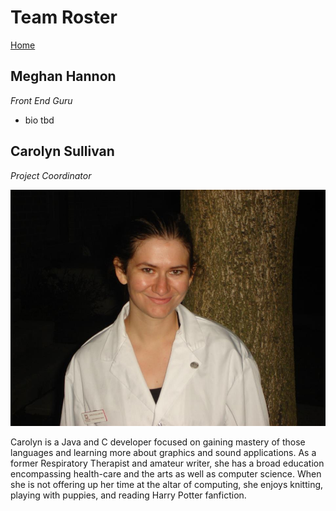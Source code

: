 # Team Roster

[Home](README.md)  

## Meghan Hannon

*Front End Guru* 

* bio tbd 

## Carolyn Sullivan
*Project Coordinator*

<img src = "https://github.com/MalKalarus/Group20/blob/master/images/RTLabcoat.jpg">

Carolyn is a Java and C developer focused on gaining mastery of those languages and learning more about graphics and sound applications.  As a former Respiratory Therapist and amateur writer, she has a broad education encompassing health-care and the arts as well as computer science.  When she is not offering up her time at the altar of computing, she enjoys knitting, playing with puppies, and reading Harry Potter fanfiction.
